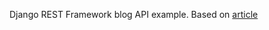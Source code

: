 Django REST Framework blog API example.
Based on [article](https://pythonru.com/uroki/django-rest-api)
